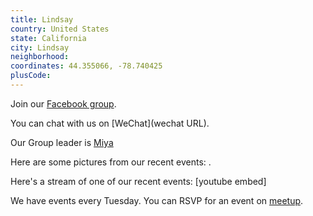 ```yaml
---
title: Lindsay
country: United States
state: California
city: Lindsay
neighborhood: 
coordinates: 44.355066, -78.740425
plusCode:
---
```

Join our [Facebook group](https://www.facebook.com/groups/free.code.camp.lindsay).

You can chat with us on [WeChat](wechat URL).

Our Group leader is [Miya](freecodecamp.org/miya)

Here are some pictures from our recent events:
![]().

Here's a stream of one of our recent events:
[youtube embed]

We have events every Tuesday. You can RSVP for an event on [meetup](meetupurl).

